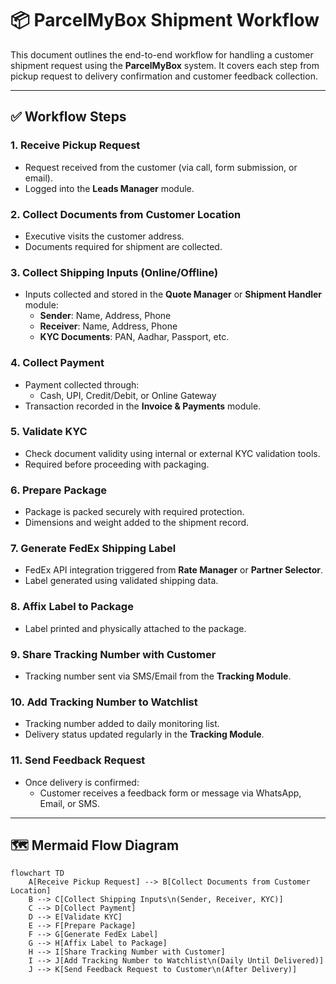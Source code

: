 # 📦 ParcelMyBox Shipment Workflow

This document outlines the end-to-end workflow for handling a customer shipment request using the **ParcelMyBox** system. It covers each step from pickup request to delivery confirmation and customer feedback collection.

---

## ✅ Workflow Steps

### 1. Receive Pickup Request
- Request received from the customer (via call, form submission, or email).
- Logged into the **Leads Manager** module.

### 2. Collect Documents from Customer Location
- Executive visits the customer address.
- Documents required for shipment are collected.

### 3. Collect Shipping Inputs (Online/Offline)
- Inputs collected and stored in the **Quote Manager** or **Shipment Handler** module:
  - **Sender**: Name, Address, Phone
  - **Receiver**: Name, Address, Phone
  - **KYC Documents**: PAN, Aadhar, Passport, etc.

### 4. Collect Payment
- Payment collected through:
  - Cash, UPI, Credit/Debit, or Online Gateway
- Transaction recorded in the **Invoice & Payments** module.

### 5. Validate KYC
- Check document validity using internal or external KYC validation tools.
- Required before proceeding with packaging.

### 6. Prepare Package
- Package is packed securely with required protection.
- Dimensions and weight added to the shipment record.

### 7. Generate FedEx Shipping Label
- FedEx API integration triggered from **Rate Manager** or **Partner Selector**.
- Label generated using validated shipping data.

### 8. Affix Label to Package
- Label printed and physically attached to the package.

### 9. Share Tracking Number with Customer
- Tracking number sent via SMS/Email from the **Tracking Module**.

### 10. Add Tracking Number to Watchlist
- Tracking number added to daily monitoring list.
- Delivery status updated regularly in the **Tracking Module**.

### 11. Send Feedback Request
- Once delivery is confirmed:
  - Customer receives a feedback form or message via WhatsApp, Email, or SMS.

---

## 🗺️ Mermaid Flow Diagram

```mermaid
flowchart TD
    A[Receive Pickup Request] --> B[Collect Documents from Customer Location]
    B --> C[Collect Shipping Inputs\n(Sender, Receiver, KYC)]
    C --> D[Collect Payment]
    D --> E[Validate KYC]
    E --> F[Prepare Package]
    F --> G[Generate FedEx Label]
    G --> H[Affix Label to Package]
    H --> I[Share Tracking Number with Customer]
    I --> J[Add Tracking Number to Watchlist\n(Daily Until Delivered)]
    J --> K[Send Feedback Request to Customer\n(After Delivery)]
